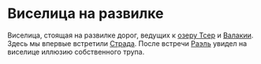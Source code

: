 # Виселица на развилке

Виселица, стоящая на развилке дорог, ведущих к [озеру Тсер](lake-tser.md) и [Валакии](vallaki.md). Здесь мы впервые встретили [Страда](../characters/npc/strahd-von-zarovich.md). После встречи [Раэль](../characters/pc/raelle.md) увидел на виселице иллюзию собственного трупа.
